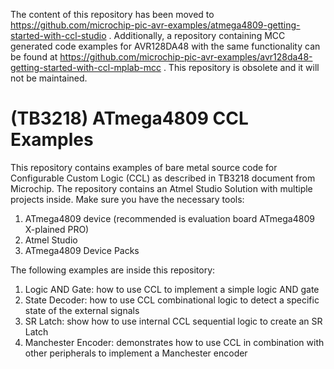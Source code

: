 The content of this repository has been moved to https://github.com/microchip-pic-avr-examples/atmega4809-getting-started-with-ccl-studio . Additionally, a repository containing MCC generated code examples for AVR128DA48 with the same functionality can be found at https://github.com/microchip-pic-avr-examples/avr128da48-getting-started-with-ccl-mplab-mcc . This repository is obsolete and it will not be maintained.

(TB3218) ATmega4809 CCL Examples
===

This repository contains examples of bare metal source code for Configurable Custom Logic (CCL) as described in TB3218 document from Microchip.
The repository contains an Atmel Studio Solution with multiple projects inside. Make sure you have the necessary tools:
1. ATmega4809 device (recommended is evaluation board ATmega4809 X-plained PRO)
2. Atmel Studio
3. ATmega4809 Device Packs

The following examples are inside this repository:
1. Logic AND Gate: how to use CCL to implement a simple logic AND gate
2. State Decoder: how to use CCL combinational logic to detect a specific state of the external signals
3. SR Latch: show how to use internal CCL sequential logic to create an SR Latch
4. Manchester Encoder: demonstrates how to use CCL in combination with other peripherals to implement a Manchester encoder